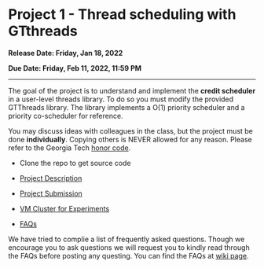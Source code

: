 # Project 1 - Thread scheduling with GTthreads

**Release Date: Friday, Jan 18, 2022**

**Due Date: Friday, Feb 11, 2022, 11:59 PM**

------

The goal of the project is to understand and implement the **credit scheduler** in a user-level threads library.
To do so you must modify the provided GTThreads library.
The library implements a O(1) priority scheduler and a priority co-scheduler for reference.

You may discuss ideas with colleagues in the class, but the project must be done **individually**.
Copying others is NEVER allowed for any reason.
Please refer to the Georgia Tech [honor code](http://www.honor.gatech.edu/).

* Clone the repo to get source code

* [Project Description](./doc/project_1_description.md)
* [Project Submission](./doc/project_1_submission.md)
* [VM Cluster for Experiments](./doc/vm_userguide.md)
* [FAQs](https://github.gatech.edu/CS6210-Spring22/Project1/wiki/FAQs)

We have tried to complie a list of frequently asked questions.
Though we encourage you to ask questions we will request you to kindly read through the FAQs before posting any questing.
You can find the FAQs at [wiki page](https://github.gatech.edu/CS6210-Spring22/Project1/wiki/FAQs).

